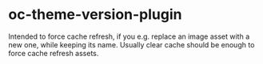 # oc-theme-version-plugin
Intended to force cache refresh, if you e.g. replace an image asset with a new one, while keeping its name. Usually clear cache should be enough to force cache refresh assets.
